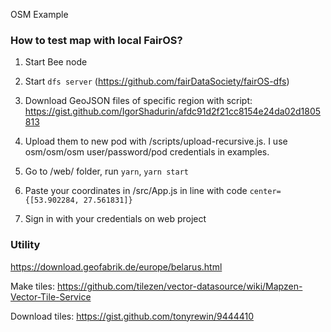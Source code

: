 OSM Example

### How to test map with local FairOS?

1) Start Bee node

2) Start ```dfs server``` (https://github.com/fairDataSociety/fairOS-dfs)

3) Download GeoJSON files of specific region with script: https://gist.github.com/IgorShadurin/afdc91d2f21cc8154e24da02d1805813

4) Upload them to new pod with /scripts/upload-recursive.js. I use osm/osm/osm user/password/pod credentials in examples.

5) Go to /web/ folder, run ```yarn```, ```yarn start```

6) Paste your coordinates in /src/App.js in line with code ```center={[53.902284, 27.561831]}```

7) Sign in with your credentials on web project


### Utility

https://download.geofabrik.de/europe/belarus.html

Make tiles: https://github.com/tilezen/vector-datasource/wiki/Mapzen-Vector-Tile-Service

Download tiles: https://gist.github.com/tonyrewin/9444410
